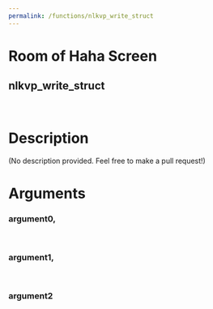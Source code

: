 ```yaml
---
permalink: /functions/nlkvp_write_struct
---
```

# Room of Haha Screen  
## nlkvp_write_struct  
&nbsp;  
# Description  
(No description provided. Feel free to make a pull request!) 
&nbsp;  
# Arguments
### argument0, 

&nbsp;  
### argument1, 

&nbsp;  
### argument2

&nbsp;  


